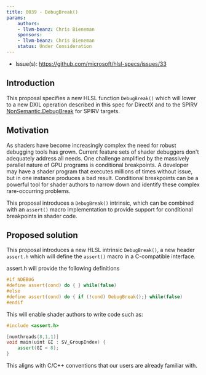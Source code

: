 ```yaml
---
title: 0039 - DebugBreak()
params:
    authors:
    - llvm-beanz: Chris Bieneman
    sponsors:
    - llvm-beanz: Chris Bieneman
    status: Under Consideration
---
```



 
* Issue(s): https://github.com/microsoft/hlsl-specs/issues/33

## Introduction

This proposal specifies a new HLSL function `DebugBreak()` which will lower to a
new DXIL operation described in this spec for DirectX and to the SPIRV
[NonSemantic.DebugBreak](https://github.khronos.org/SPIRV-Registry/nonsemantic/NonSemantic.DebugBreak.html)
for SPIRV targets.

## Motivation

As shaders have become increasingly complex the need for robust debugging tools
has grown. Current feature sets of shader debuggers don't adequately address all
needs. One challenge amplified by the massively parallel nature of GPU programs
is conditional breakpoints. A developer may have a shader program that executes
millions of times without issue, but in one instance produces a bad result.
Conditional breakpoints can be a powerful tool for shader authors to narrow down
and identify these complex rare-occurring problems.

This proposal introduces a `DebugBreak()` intrinsic, which can be combined with
an `assert()` macro implementation to provide support for conditional
breakpoints in shader code.

## Proposed solution

This proposal introduces a new HLSL intrinsic `DebugBreak()`, a new header
`assert.h` which will define the `assert()` macro in a C-compatible interface.

assert.h will provide the following definitions
```c
#if NDEBUG
#define assert(cond) do { } while(false)
#else
#define assert(cond) do { if (!cond) DebugBreak();} while(false)
#endif
```

This will enable shader authors to write code such as:

```c++
#include <assert.h>

[numthreads(8,1,1)]
void main(uint GI : SV_GroupIndex) {
    assert(GI < 8);
}
```

This aligns with C/C++ conventions that our users are already familiar with.

